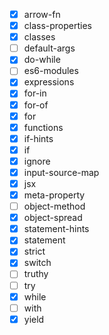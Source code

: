 - [x] arrow-fn
- [x] class-properties
- [x] classes
- [ ] default-args
- [x] do-while
- [ ] es6-modules
- [x] expressions
- [x] for-in
- [x] for-of
- [x] for
- [x] functions
- [x] if-hints
- [x] if
- [x] ignore
- [x] input-source-map
- [x] jsx
- [x] meta-property
- [ ] object-method
- [x] object-spread
- [x] statement-hints
- [x] statement
- [x] strict
- [x] switch
- [ ] truthy
- [ ] try
- [x] while
- [ ] with
- [x] yield
